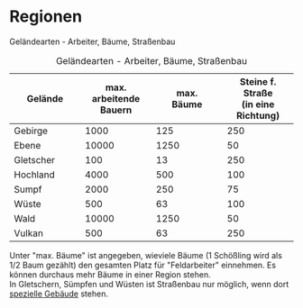 <span id="top"></span>

# Regionen

Geländearten - Arbeiter, Bäume, Straßenbau

  

<table data-cellpadding="3" data-border="0" data-cellspacing="1">
<caption>Geländearten - Arbeiter, Bäume, Straßenbau</caption>
<colgroup>
<col style="width: 25%" />
<col style="width: 25%" />
<col style="width: 25%" />
<col style="width: 25%" />
</colgroup>
<thead>
<tr data-bgcolor="#CCCCCC">
<th>Gelände</th>
<th>max. arbeitende<br />
Bauern</th>
<th>max.<br />
Bäume</th>
<th>Steine f. Straße<br />
(in eine Richtung)</th>
</tr>
</thead>
<tbody>
<tr data-bgcolor="#EEEEEE" data-align="center">
<td>Gebirge</td>
<td>1000</td>
<td>125</td>
<td>250</td>
</tr>
<tr data-bgcolor="#DDDDDD" data-align="center">
<td>Ebene</td>
<td>10000</td>
<td>1250</td>
<td>50</td>
</tr>
<tr data-bgcolor="#EEEEEE" data-align="center">
<td>Gletscher</td>
<td>100</td>
<td>13</td>
<td>250</td>
</tr>
<tr data-bgcolor="#DDDDDD" data-align="center">
<td>Hochland</td>
<td>4000</td>
<td>500</td>
<td>100</td>
</tr>
<tr data-bgcolor="#EEEEEE" data-align="center">
<td>Sumpf</td>
<td>2000</td>
<td>250</td>
<td>75</td>
</tr>
<tr data-bgcolor="#DDDDDD" data-align="center">
<td>Wüste</td>
<td>500</td>
<td>63</td>
<td>100</td>
</tr>
<tr data-bgcolor="#EEEEEE" data-align="center">
<td>Wald</td>
<td>10000</td>
<td>1250</td>
<td>50</td>
</tr>
<tr data-bgcolor="#DDDDDD" data-align="center">
<td>Vulkan</td>
<td>500</td>
<td>63</td>
<td>250</td>
</tr>
</tbody>
</table>

  
Unter "max. Bäume" ist angegeben, wieviele Bäume (1 Schößling wird als
1/2 Baum gezählt) den gesamten Platz für "Feldarbeiter" einnehmen. Es
können durchaus mehr Bäume in einer Region stehen.  
In Gletschern, Sümpfen und Wüsten ist Straßenbau nur möglich, wenn dort
[spezielle Gebäude](production_buildings/#GebKarawanserei) stehen.

